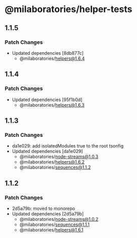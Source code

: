 # @milaboratories/helper-tests

## 1.1.5

### Patch Changes

- Updated dependencies [8db877c]
  - @milaboratories/helpers@1.6.4

## 1.1.4

### Patch Changes

- Updated dependencies [95f1b0d]
  - @milaboratories/helpers@1.6.3

## 1.1.3

### Patch Changes

- da1e029: add isolatedModules true to the root tsonfig
- Updated dependencies [da1e029]
  - @milaboratories/node-streams@1.0.3
  - @milaboratories/helpers@1.6.2
  - @milaboratories/sequences@1.1.2

## 1.1.2

### Patch Changes

- 2d5a79b: moved to monorepo
- Updated dependencies [2d5a79b]
  - @milaboratories/node-streams@1.0.2
  - @milaboratories/sequences@1.1.1
  - @milaboratories/helpers@1.6.1
